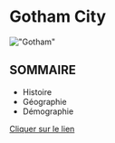 # Gotham City
!["Gotham"](https://www.urban-comics.com/wp-content/uploads/2020/07/batmansilence2.jpg)

## SOMMAIRE
* Histoire
* Géographie
* Démographie

[Cliquer sur le lien](https://jsuprice.github.io/Gotham/)
